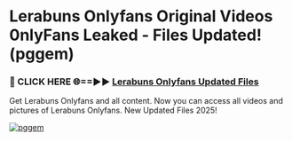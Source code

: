 # Lerabuns Onlyfans Original Videos 0nlyFans Leaked - Files Updated! (pggem)

<h3>🔴 CLICK HERE 🌐==►► <a href="https://tinyurl.com/2jnfzry5" rel="nofollow">Lerabuns Onlyfans Updated Files</a></h3>

Get Lerabuns Onlyfans and all content. Now you can access all videos and pictures of Lerabuns Onlyfans. New Updated Files 2025!

[![pggem](https://i.imgur.com/GyGTBgg.gif)](https://tinyurl.com/2jnfzry5)
